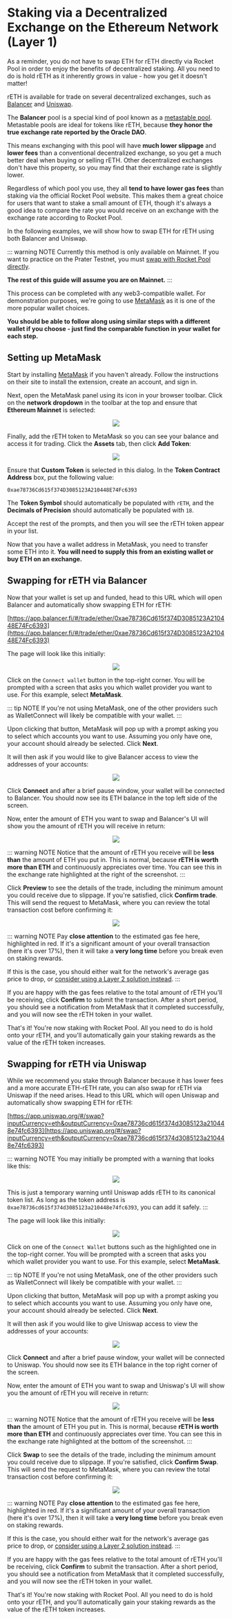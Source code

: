 # Staking via a Decentralized Exchange on the Ethereum Network (Layer 1)

As a reminder, you do not have to swap ETH for rETH directly via Rocket Pool in order to enjoy the benefits of decentralized staking.
All you need to do is hold rETH as it inherently grows in value - how you get it doesn't matter!

rETH is available for trade on several decentralized exchanges, such as [Balancer](https://docs.balancer.fi/) and [Uniswap](https://docs.uniswap.org/protocol/introduction).

The **Balancer** pool is a special kind of pool known as a [metastable pool](https://docs.balancer.fi/products/balancer-pools/metastable-pools).
Metastable pools are ideal for tokens like rETH, because **they honor the true exchange rate reported by the Oracle DAO**.

This means exchanging with this pool will have **much lower slippage** and **lower fees** than a conventional decentralized exchange, so you get a much better deal when buying or selling rETH.
Other decentralized exchanges don't have this property, so you may find that their exchange rate is slightly lower.

Regardless of which pool you use, they all **tend to have lower gas fees** than staking via the official Rocket Pool website.
This makes them a great choice for users that want to stake a small amount of ETH, though it's always a good idea to compare the rate you would receive on an exchange with the exchange rate according to Rocket Pool. 

In the following examples, we will show how to swap ETH for rETH using both Balancer and Uniswap.

::: warning NOTE
Currently this method is only available on Mainnet.
If you want to practice on the Prater Testnet, you must [swap with Rocket Pool directly](./via-rp.md).

**The rest of this guide will assume you are on Mainnet.**
:::

This process can be completed with any web3-compatible wallet.
For demonstration purposes, we're going to use [MetaMask](https://metamask.io/) as it is one of the more popular wallet choices.

**You should be able to follow along using similar steps with a different wallet if you choose - just find the comparable function in your wallet for each step.**


## Setting up MetaMask

Start by installing [MetaMask](https://metamask.io/) if you haven't already.
Follow the instructions on their site to install the extension, create an account, and sign in.

Next, open the MetaMask panel using its icon in your browser toolbar.
Click on the **network dropdown** in the toolbar at the top and ensure that **Ethereum Mainnet** is selected:

<center>

![](./images/mm_network_main.png)

</center>

Finally, add the rETH token to MetaMask so you can see your balance and access it for trading.
Click the **Assets** tab, then click **Add Token**:

<center>

![](./images/mm_add_token.png)

</center>

Ensure that **Custom Token** is selected in this dialog.
In the **Token Contract Address** box, put the following value:

```
0xae78736Cd615f374D3085123A210448E74Fc6393
```

The **Token Symbol** should automatically be populated with `rETH`, and the **Decimals of Precision** should automatically be populated with `18`.

Accept the rest of the prompts, and then you will see the rETH token appear in your list.

Now that you have a wallet address in MetaMask, you need to transfer some ETH into it.
**You will need to supply this from an existing wallet or buy ETH on an exchange.**


## Swapping for rETH via Balancer

Now that your wallet is set up and funded, head to this URL which will open Balancer and automatically show swapping ETH for rETH:

[https://app.balancer.fi/#/trade/ether/0xae78736Cd615f374D3085123A210448E74Fc6393](https://app.balancer.fi/#/trade/ether/0xae78736Cd615f374D3085123A210448E74Fc6393)

The page will look like this initially:

<center>

![](./images/balancer.png)

</center>

Click on the `Connect wallet` button in the top-right corner.
You will be prompted with a screen that asks you which wallet provider you want to use.
For this example, select **MetaMask**.

::: tip NOTE
If you're not using MetaMask, one of the other providers such as WalletConnect will likely be compatible with your wallet.
:::

Upon clicking that button, MetaMask will pop up with a prompt asking you to select which accounts you want to use.
Assuming you only have one, your account should already be selected.
Click **Next**.

It will then ask if you would like to give Balancer access to view the addresses of your accounts:

<center>

![](./images/bal_connect.png)

</center>

Click **Connect** and after a brief pause window, your wallet will be connected to Balancer.
You should now see its ETH balance in the top left side of the screen.

Now, enter the amount of ETH you want to swap and Balancer's UI will show you the amount of rETH you will receive in return:

<center>

![](./images/bal_swap.png)

</center>

::: warning NOTE
Notice that the amount of rETH you receive will be **less than** the amount of ETH you put in.
This is normal, because **rETH is worth more than ETH** and continuously appreciates over time.
You can see this in the exchange rate highlighted at the right of the screenshot.
:::

Click **Preview** to see the details of the trade, including the minimum amount you could receive due to slippage.
If you're satisfied, click **Confirm trade**.
This will send the request to MetaMask, where you can review the total transaction cost before confirming it:

<center>

![](./images/mm_gas.png)

</center>

::: warning NOTE
Pay **close attention** to the estimated gas fee here, highlighted in red.
If it's a significant amount of your overall transaction (here it's over 17%), then it will take a **very long time** before you break even on staking rewards.

If this is the case, you should either wait for the network's average gas price to drop, or [consider using a Layer 2 solution instead](./via-l2.md).
::: 

If you are happy with the gas fees relative to the total amount of rETH you'll be receiving, click **Confirm** to submit the transaction.
After a short period, you should see a notification from MetaMask that it completed successfully, and you will now see the rETH token in your wallet.

That's it! You're now staking with Rocket Pool. All you need to do is hold onto your rETH, and you'll automatically gain your staking rewards as the value of the rETH token increases.


## Swapping for rETH via Uniswap

While we recommend you stake through Balancer because it has lower fees and a more accurate ETH-rETH rate, you can also swap for rETH via Uniswap if the need arises.
Head to this URL which will open Uniswap and automatically show swapping ETH for rETH:

[https://app.uniswap.org/#/swap?inputCurrency=eth&outputCurrency=0xae78736cd615f374d3085123a210448e74fc6393](https://app.uniswap.org/#/swap?inputCurrency=eth&outputCurrency=0xae78736cd615f374d3085123a210448e74fc6393)

::: warning NOTE
You may initially be prompted with a warning that looks like this:

<center>

![](./images/unknown_token.jpg)

</center>

This is just a temporary warning until Uniswap adds rETH to its canonical token list.
As long as the token address is `0xae78736cd615f374d3085123a210448e74fc6393`, you can add it safely.
:::

The page will look like this initially:

<center>

![](./images/uni_connect.png)

</center>

Click on one of the `Connect Wallet` buttons such as the highlighted one in the top-right corner.
You will be prompted with a screen that asks you which wallet provider you want to use.
For this example, select **MetaMask**.

::: tip NOTE
If you're not using MetaMask, one of the other providers such as WalletConnect will likely be compatible with your wallet.
:::

Upon clicking that button, MetaMask will pop up with a prompt asking you to select which accounts you want to use.
Assuming you only have one, your account should already be selected.
Click **Next**.

It will then ask if you would like to give Uniswap access to view the addresses of your accounts:

<center>

![](./images/mm_connect.png)

</center>

Click **Connect** and after a brief pause window, your wallet will be connected to Uniswap.
You should now see its ETH balance in the top right corner of the screen.

Now, enter the amount of ETH you want to swap and Uniswap's UI will show you the amount of rETH you will receive in return:

<center>

![](./images/uni_swap.png)

</center>

::: warning NOTE
Notice that the amount of rETH you receive will be **less than** the amount of ETH you put in.
This is normal, because **rETH is worth more than ETH** and continuously appreciates over time.
You can see this in the exchange rate highlighted at the bottom of the screenshot.
:::

Click **Swap** to see the details of the trade, including the minimum amount you could receive due to slippage.
If you're satisfied, click **Confirm Swap**.
This will send the request to MetaMask, where you can review the total transaction cost before confirming it:

<center>

![](./images/mm_gas.png)

</center>

::: warning NOTE
Pay **close attention** to the estimated gas fee here, highlighted in red.
If it's a significant amount of your overall transaction (here it's over 17%), then it will take a **very long time** before you break even on staking rewards.

If this is the case, you should either wait for the network's average gas price to drop, or [consider using a Layer 2 solution instead](./via-l2.md).
::: 

If you are happy with the gas fees relative to the total amount of rETH you'll be receiving, click **Confirm** to submit the transaction.
After a short period, you should see a notification from MetaMask that it completed successfully, and you will now see the rETH token in your wallet.

That's it! You're now staking with Rocket Pool. All you need to do is hold onto your rETH, and you'll automatically gain your staking rewards as the value of the rETH token increases.
